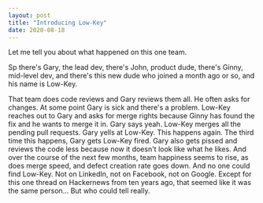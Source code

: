 ```yaml
---
layout: post
title: "Introducing Low-Key"
date: 2020-08-18
---
```


Let me tell you about what happened on this one team.

Sp there's Gary, the lead dev, there's John, product dude, there's Ginny, mid-level dev, and there's this new dude who joined a month ago or so, and his name is Low-Key.

That team does code reviews and Gary reviews them all. He often asks for changes.
At some point Gary is sick and there's a problem. Low-Key reaches out to Gary and asks for merge rights because Ginny has found the fix and he wants to merge it in. Gary says yeah.
Low-Key merges all the pending pull requests. Gary yells at Low-Key.
This happens again. The third time this happens, Gary gets Low-Key fired. Gary also gets pissed and reviews the code less because now it doesn't look like what he likes.
And over the course of the next few months, team happiness seems to rise, as does merge speed, and defect creation rate goes down.
And no one could find Low-Key. Not on LinkedIn, not on Facebook, not on Google. Except for this one thread on Hackernews from ten years ago, that seemed like it was the same person... But who could tell really.
